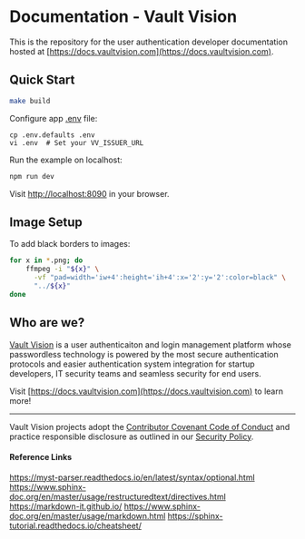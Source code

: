 # Documentation - Vault Vision

This is the repository for the user authentication developer documentation hosted at [https://docs.vaultvision.com](https://docs.vaultvision.com).


## Quick Start


```bash
make build
```

Configure app [.env](.env.defaults) file:
```
cp .env.defaults .env
vi .env  # Set your VV_ISSUER_URL
```

Run the example on localhost:
```bash
npm run dev
```

Visit [http://localhost:8090](http://localhost:8090) in your browser.


## Image Setup

To add black borders to images:

```bash
for x in *.png; do
    ffmpeg -i "${x}" \
      -vf "pad=width='iw+4':height='ih+4':x='2':y='2':color=black" \
      "../${x}"
done
```


## Who are we?

[Vault Vision](https://vaultvision.com) is a user authenticaiton and login management platform whose passwordless technology is powered by the most secure authentication protocols and easier authentication system integration for startup developers, IT security teams and seamless security for end users.

Visit [https://docs.vaultvision.com](https://docs.vaultvision.com) to learn more!


----

Vault Vision projects adopt the [Contributor Covenant Code of Conduct](https://github.com/vaultvision/.github/blob/main/CODE_OF_CONDUCT.md) and practice responsible disclosure as outlined in our [Security Policy](https://github.com/vaultvision/.github/blob/main/SECURITY.md).


#### Reference Links

https://myst-parser.readthedocs.io/en/latest/syntax/optional.html
https://www.sphinx-doc.org/en/master/usage/restructuredtext/directives.html
https://markdown-it.github.io/
https://www.sphinx-doc.org/en/master/usage/markdown.html
https://sphinx-tutorial.readthedocs.io/cheatsheet/
